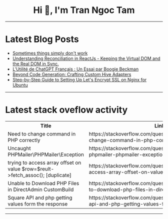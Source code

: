 <h1 align="center">Hi 👋, I'm Tran Ngoc Tam</h1>

---

# Latest Blog Posts 
<!-- BLOG-POST-LIST:START -->
- [Sometimes things simply don&#39;t work](https://dev.to/adaschevici/sometimes-things-simply-dont-work-10cf)
- [Understanding Reconciliation in ReactJs - Keeping the Virtual DOM and the Real DOM in Sync.](https://dev.to/ashsajal/understanding-reconciliation-in-reactjs-keeping-the-virtual-dom-and-the-real-dom-in-sync-25f4)
- [L&#39;Utilité de ChatGPT Français : Un Essai par Boogie Beckman](https://dev.to/chatgptfr/lutilite-de-chatgpt-francais-un-essai-par-boogie-beckman-4gml)
- [Beyond Code Generation: Crafting Custom Hive Adapters](https://dev.to/dinko7/beyond-code-generation-crafting-custom-hive-adapters-1p33)
- [Step-by-Step Guide to Setting Up Let&#39;s Encrypt SSL on Nginx for Ubuntu](https://dev.to/sotergreco/step-by-step-guide-to-setting-up-lets-encrypt-ssl-on-nginx-for-ubuntu-1eg2)
<!-- BLOG-POST-LIST:END -->

---

# Latest stack oveflow activity
<table>
  <tr><th>Title</th><th>Link</th></tr>
  <!-- STACKOVERFLOW:START --><tr><td>Need to change command in PHP correctly</td><td>https://stackoverflow.com/questions/78371113/need-to-change-command-in-php-correctly</td></tr><tr><td>Uncaught PHPMailer\PHPMailer\Exception</td><td>https://stackoverflow.com/questions/78371078/uncaught-phpmailer-phpmailer-exception</td></tr><tr><td>trying to access array offset on value $row=$reult-&gt;fetch_assoc&lpar;&rpar;; [duplicate]</td><td>https://stackoverflow.com/questions/78371022/trying-to-access-array-offset-on-value-row-reult-fetch-assoc</td></tr><tr><td>Unable to Download PHP Files in DirectAdmin CustomBuild</td><td>https://stackoverflow.com/questions/78371014/unable-to-download-php-files-in-directadmin-custombuild</td></tr><tr><td>Square API and php getting values form the response</td><td>https://stackoverflow.com/questions/78370972/square-api-and-php-getting-values-form-the-response</td></tr><!-- STACKOVERFLOW:END -->
</table>

---


